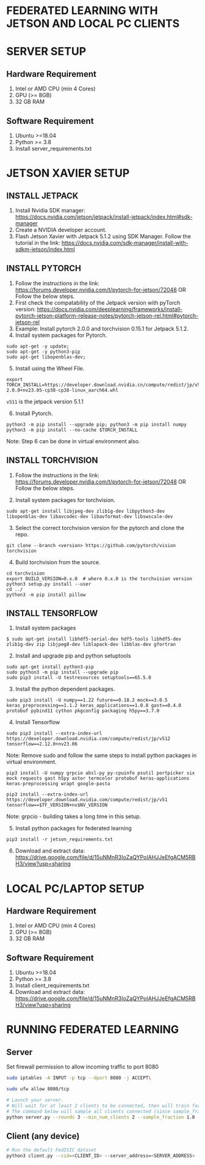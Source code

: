 # FEDERATED LEARNING WITH JETSON AND LOCAL PC CLIENTS

# SERVER SETUP
## Hardware Requirement
1. Intel or AMD CPU (min 4 Cores)
2. GPU (>= 8GB)
3. 32 GB RAM
## Software Requirement
1. Ubuntu >=18.04
2. Python >= 3.8
3. Install server_requirements.txt

# JETSON XAVIER SETUP

## INSTALL JETPACK
1. Install Nvidia SDK manager: https://docs.nvidia.com/jetson/jetpack/install-jetpack/index.html#sdk-manager
2. Create a NVIDIA developer account.
3. Flash Jetson Xavier with Jetpack 5.1.2 using SDK Manager. Follow the tutorial in the link: https://docs.nvidia.com/sdk-manager/install-with-sdkm-jetson/index.html


## INSTALL PYTORCH
1. Follow the instructions in the link: https://forums.developer.nvidia.com/t/pytorch-for-jetson/72048 OR Follow the below steps.
2. First check the compatability of the Jetpack version with pyTorch version: https://docs.nvidia.com/deeplearning/frameworks/install-pytorch-jetson-platform-release-notes/pytorch-jetson-rel.html#pytorch-jetson-rel
3. Example: Install pytorch 2.0.0 and torchvision 0.15.1 for Jetpack 5.1.2.
4. Install system packages for Pytorch.
```
sudo apt-get -y update; 
sudo apt-get -y python3-pip 
sudo apt-get libopenblas-dev;
```
5. Install using the Wheel File.
```
export TORCH_INSTALL=https://developer.download.nvidia.cn/compute/redist/jp/v511/pytorch/torch-2.0.0+nv23.05-cp38-cp38-linux_aarch64.whl
```
`v511` is the jetpack version 5.1.1

6. Install Pytorch.
```
python3 -m pip install --upgrade pip; python3 -m pip install numpy python3 -m pip install --no-cache $TORCH_INSTALL
```

Note: Step 6 can be done in virtual environment also.

## INSTALL TORCHVISION
1. Follow the instructions in the link: https://forums.developer.nvidia.com/t/pytorch-for-jetson/72048 OR Follow the below steps.

2. Install system packages for torchvision.
```
sudo apt-get install libjpeg-dev zlib1g-dev libpython3-dev libopenblas-dev libavcodec-dev libavformat-dev libswscale-dev
```
3. Select the correct torchvision version for the pytorch and clone the repo.
```
git clone --branch <version> https://github.com/pytorch/vision torchvision
```
4. Build torchvision from the source.
```
cd torchvision
export BUILD_VERSION=0.x.0  # where 0.x.0 is the torchvision version  
python3 setup.py install --user
cd ../  
python3 -m pip install pillow
```
## INSTALL TENSORFLOW
1. Install system packages
```
$ sudo apt-get install libhdf5-serial-dev hdf5-tools libhdf5-dev zlib1g-dev zip libjpeg8-dev liblapack-dev libblas-dev gfortran
```
2. Install and upgrade pip and python setuptools
```
sudo apt-get install python3-pip
sudo python3 -m pip install --upgrade pip
sudo pip3 install -U testresources setuptools==65.5.0
```
3. Install the python dependent packages.

```
sudo pip3 install -U numpy==1.22 future==0.18.2 mock==3.0.5 keras_preprocessing==1.1.2 keras_applications==1.0.8 gast==0.4.0 protobuf pybind11 cython pkgconfig packaging h5py==3.7.0
```
4. Install Tensorflow
```
sudo pip3 install --extra-index-url https://developer.download.nvidia.com/compute/redist/jp/v512 tensorflow==2.12.0+nv23.06
```

Note: Remove sudo and follow the same steps to install python packages in virtual environment.
```
pip3 install -U numpy grpcio absl-py py-cpuinfo psutil portpicker six mock requests gast h5py astor termcolor protobuf keras-applications keras-preprocessing wrapt google-pasta

pip3 install --extra-index-url https://developer.download.nvidia.com/compute/redist/jp/v51 tensorflow==$TF_VERSION+nv$NV_VERSION
```

Note: grpcio - building takes a long time in this setup.

5. Install python packages for federated learning
```
pip3 install -r jetson_requirements.txt
```
6. Download and extract data: https://drive.google.com/file/d/15uNMnR3IoZaQYPoIAHJJeEfgACM5RBH3/view?usp=sharing

# LOCAL PC/LAPTOP SETUP
## Hardware Requirement
1. Intel or AMD CPU (min 4 Cores)
2. GPU (>= 8GB)
3. 32 GB RAM
## Software Requirement
1. Ubuntu >=18.04
2. Python >= 3.8
3. Install client_requirements.txt
4. Download and extract data: https://drive.google.com/file/d/15uNMnR3IoZaQYPoIAHJJeEfgACM5RBH3/view?usp=sharing

# RUNNING FEDERATED LEARNING

## Server
Set firewall permission to allow incoming traffic to port 8080
```bash
sudo iptables -A INPUT -p tcp --dport 8080 -j ACCEPT\

sudo ufw allow 8080/tcp
```
```bash
# Launch your server.
# Will wait for at least 2 clients to be connected, then will train for 3 FL rounds
# The command below will sample all clients connected (since sample_fraction=1.0)
python server.py --rounds 3 --min_num_clients 2 --sample_fraction 1.0
```
## Client (any device)

```bash
# Run the default FedISIC dataset
python3 client.py --cid=<CLIENT_ID> --server_address=<SERVER_ADDRESS>

```